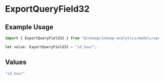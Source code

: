 # ExportQueryField32

## Example Usage

```typescript
import { ExportQueryField32 } from "@inkeep/inkeep-analytics/models/operations";

let value: ExportQueryField32 = "id_hour";
```

## Values

```typescript
"id_hour"
```
